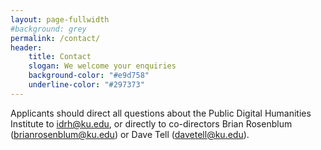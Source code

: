 ```yaml
---
layout: page-fullwidth
#background: grey
permalink: /contact/
header:
    title: Contact
    slogan: We welcome your enquiries
    background-color: "#e9d758"
    underline-color: "#297373"
---
```


Applicants should direct all questions about the Public Digital Humanities Institute to <idrh@ku.edu>, or directly to co-directors Brian Rosenblum (<brianrosenblum@ku.edu>) or Dave Tell (<davetell@ku.edu>).

